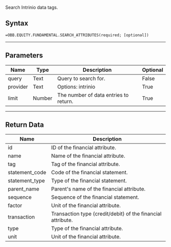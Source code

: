 <!-- markdownlint-disable MD041 -->

Search Intrinio data tags.

## Syntax

```excel wordwrap
=OBB.EQUITY.FUNDAMENTAL.SEARCH_ATTRIBUTES(required; [optional])
```

---

## Parameters

| Name | Type | Description | Optional |
| ---- | ---- | ----------- | -------- |
| query | Text | Query to search for. | False |
| provider | Text | Options: intrinio | True |
| limit | Number | The number of data entries to return. | True |

---

## Return Data

| Name | Description |
| ---- | ----------- |
| id | ID of the financial attribute.  |
| name | Name of the financial attribute.  |
| tag | Tag of the financial attribute.  |
| statement_code | Code of the financial statement.  |
| statement_type | Type of the financial statement.  |
| parent_name | Parent's name of the financial attribute.  |
| sequence | Sequence of the financial statement.  |
| factor | Unit of the financial attribute.  |
| transaction | Transaction type (credit/debit) of the financial attribute.  |
| type | Type of the financial attribute.  |
| unit | Unit of the financial attribute.  |
